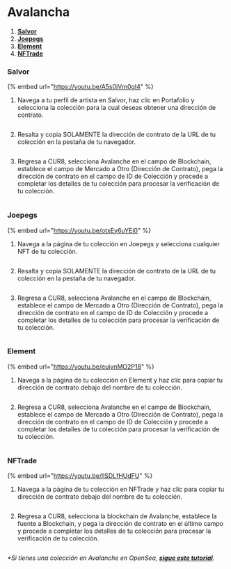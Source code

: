 # Avalancha

1. [**Salvor**](avalanche.md#salvor)
2. [**Joepegs**](avalanche.md#joepegs)
3. [**Element**](avalanche.md#element)
4. [**NFTrade**](avalanche.md#nftrade)

### Salvor

{% embed url="https://youtu.be/A5s0jVm0gI4" %}

1. Navega a tu perfil de artista en Salvor, haz clic en Portafolio y selecciona la colección para la cual deseas obtener una dirección de contrato.

<figure><img src="../../.gitbook/assets/Screenshot 2024-09-19 at 08.40.56.png" alt=""><figcaption></figcaption></figure>

2. Resalta y copia SOLAMENTE la dirección de contrato de la URL de tu colección en la pestaña de tu navegador.

<figure><img src="../../.gitbook/assets/Screenshot 2024-09-19 at 08.43.29.png" alt=""><figcaption></figcaption></figure>

3. Regresa a CUR8, selecciona Avalanche en el campo de Blockchain, establece el campo de Mercado a Otro (Dirección de Contrato), pega la dirección de contrato en el campo de ID de Colección y procede a completar los detalles de tu colección para procesar la verificación de tu colección.

<figure><img src="../../.gitbook/assets/Screenshot 2025-01-31 at 11.23.06.png" alt=""><figcaption></figcaption></figure>

### Joepegs

{% embed url="https://youtu.be/otxEy6uYEi0" %}

1. Navega a la página de tu colección en Joepegs y selecciona cualquier NFT de tu colección.

<figure><img src="../../.gitbook/assets/Screenshot 2024-09-19 at 08.49.01.png" alt=""><figcaption></figcaption></figure>

2. Resalta y copia SOLAMENTE la dirección de contrato de la URL de tu colección en la pestaña de tu navegador.

<figure><img src="../../.gitbook/assets/Screenshot 2024-09-19 at 08.50.27.png" alt=""><figcaption></figcaption></figure>

3. Regresa a CUR8, selecciona Avalanche en el campo de Blockchain, establece el campo de Mercado a Otro (Dirección de Contrato), pega la dirección de contrato en el campo de ID de Colección y procede a completar los detalles de tu colección para procesar la verificación de tu colección.

<figure><img src="../../.gitbook/assets/Screenshot 2025-01-31 at 11.23.06.png" alt=""><figcaption></figcaption></figure>

### Element

{% embed url="https://youtu.be/eujvnMO2P18" %}

1. Navega a la página de tu colección en Element y haz clic para copiar tu dirección de contrato debajo del nombre de tu colección.

<figure><img src="../../.gitbook/assets/Screenshot 2024-09-19 at 10.38.38.png" alt=""><figcaption></figcaption></figure>

2. Regresa a CUR8, selecciona Avalanche en el campo de Blockchain, establece el campo de Mercado a Otro (Dirección de Contrato), pega la dirección de contrato en el campo de ID de Colección y procede a completar los detalles de tu colección para procesar la verificación de tu colección.

<figure><img src="../../.gitbook/assets/Screenshot 2025-01-31 at 11.23.06.png" alt=""><figcaption></figcaption></figure>

### NFTrade

{% embed url="https://youtu.be/llSDLfHUdFU" %}

1. Navega a la página de tu colección en NFTrade y haz clic para copiar tu dirección de contrato debajo del nombre de tu colección.

<figure><img src="../../.gitbook/assets/Screenshot 2024-09-19 at 10.45.03.png" alt=""><figcaption></figcaption></figure>

2. Regresa a CUR8, selecciona la blockchain de Avalanche, establece la fuente a Blockchain, y pega la dirección de contrato en el último campo y procede a completar los detalles de tu colección para procesar la verificación de tu colección.

<figure><img src="../../.gitbook/assets/Screenshot 2024-09-19 at 08.38.20.png" alt=""><figcaption></figcaption></figure>

_\*Si tienes una colección en Avalanche en OpenSea,_ [_**sigue este tutorial**_](ethereum-base-polygon-arbitrum-one-optimism.md#opensea)_._